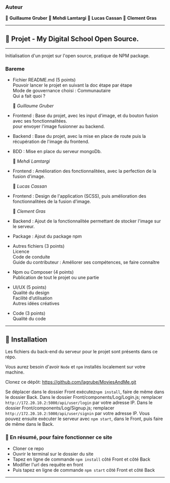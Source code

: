 ### Auteur

👤 **Guillaume Gruber**
👤 **Mehdi Lamtargi**
👤 **Lucas Cassan**
👤 **Clement Gras**

---

## 📎 Projet - My Digital School Open Source.

---

Initialisation d'un projet sur l'open source, pratique de NPM package.

### Bareme

- Fichier README.md (5 points) <br>
  Pouvoir lancer le projet en suivant la doc étape par étape <br>
  Mode de gouvernance choisi : Communautaire <br>
  Qui a fait quoi ? <br>

  👤 *Guillaume Gruber* <br>

- Frontend : Base du projet, avec les input d'image, et du bouton fusion avec ses fonctionnalitées. <br>
  pour envoyer l'image fusionner au backend. <br>
- Backend : Base du projet, avec la mise en place de route puis la récupération de l'image du frontend.<br>
- BDD : Mise en place du serveur mongoDb. <br>

  👤 *Mehdi Lamtargi* <br>

- Frontend : Amélioration des fonctionnalitées, avec la perfection de la fusion d'image. <br>

  👤 *Lucas Cassan* <br>

- Frontend : Design de l'application (SCSS), puis amélioration des fonctionnalitées de la fusion d'image. <br>

  👤 *Clement Gras* <br>

- Backend : Ajout de la fonctionnalitée permettant de stocker l'image sur le serveur. <br>
- Package : Ajout du package npm

- Autres fichiers (3 points)<br>
  Licence<br>
  Code de conduite<br>
  Guide du contributeur : Améliorer ses compétences, se faire connaître<br>

- Npm ou Composer (4 points)<br>
  Publication de tout le projet ou une partie<br>

- UI/UX (5 points)<br>
  Qualité du design<br>
  Facilité d’utilisation<br>
  Autres idées créatives<br>

- Code (3 points)<br>
  Qualité du code<br>

---

## 🔨 Installation

Les fichiers du back-end du serveur pour le projet sont présents dans ce répo.

Vous aurez besoin d'avoir `Node` et `npm` installés localement sur votre machine.

Clonez ce dépôt: https://github.com/lagrube/MoviesAndMe.git

Se déplacer dans le dossier Front exécutez`npm install`, faire de même dans le dossier Back.
Dans le dossier Front/components/Log/Login.js; remplacer `http://172.20.10.2:5000/api/user/login` par votre adresse IP.
Dans le dossier Front/components/Log/Signup.js; remplacer `http://172.20.10.2:5000/api/user/signin` par votre adresse IP.
Vous pouvez ensuite exécuter le serveur avec `npm start`, dans le Front, puis faire de même dans le Back.

### 🔨 En résumé, pour faire fonctionner ce site

- Cloner ce repo
- Ouvrir le terminal sur le dossier du site
- Tapez en ligne de commande `npm install` côté Front et côté Back
- Modifier l'url des requête en front
- Puis tapez en ligne de commande `npm start` côté Front et côté Back

---
